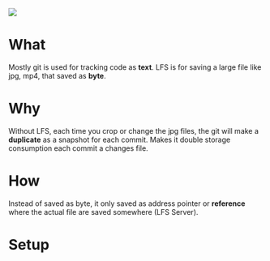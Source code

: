 
![](https://git-lfs.com/images/graphic.gif)
# What
Mostly git is used for tracking code as **text**. LFS is for saving a large file like jpg, mp4, that saved as **byte**.

# Why
Without LFS, each time you crop or change the jpg files, the git will make a **duplicate** as a snapshot for each commit. Makes it double storage consumption each commit a changes file.
# How
Instead of saved as byte, it only saved as address pointer or **reference** where the actual file are saved somewhere (LFS Server).

# Setup



